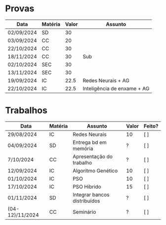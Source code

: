 # Provas 

Data | Matéria | Valor | Assunto
-|-|-|-
02/09/2024 | SD | 30 | 
03/09/2024 | CC | 20 | 
22/10/2024 | CC | 30 |
18/11/2024 | CC | 30 | Sub
02/10/2024 | SEC | 30 | 
13/11/2024 | SEC | 30 |
19/09/2024 | IC | 22.5 | Redes Neurais + AG
22/10/2024 | IC | 22.5 | Inteligência de enxame + AG

# Trabalhos

Data | Matéria | Assunto | Valor| Feito?
-|-|-|-|-
29/08/2024 | IC | Redes Neurais | 10 |  [ ]
04/09/2024 | SD | Entrega bd em memória | ? | [ ]
7/10/2024 | CC | Apresentação do trabalho | ? |[ ]
12/09/2024 | IC | Algoritmo Genético | 10 | [ ]
01/10/2024 | IC | PSO | 10 | [ ]
17/10/2024 | IC | PSO Híbrido | 15 | [ ]
01/11/2024 | SD | Integrar bancos distribuídos | ? | [ ]
(04-12)/11/2024 | CC | Seminário | ? | [ ]